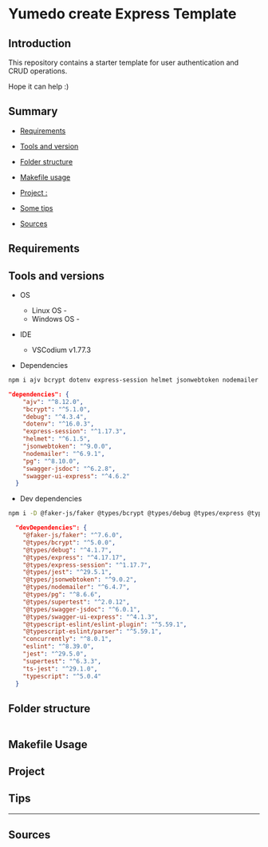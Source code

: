 # Yumedo create Express Template

## Introduction

This repository contains a starter template for user authentication and CRUD operations.

Hope it can help :)

## Summary

- [Requirements](#requirements)
- [Tools and version](#tools-and-versions)
- [Folder structure](#folder-structure)
- [Makefile usage](#makefile-usage)
- [Project :](#project)
- [Some tips](#tips)

- [Sources](#sources)

## Requirements

## Tools and versions

- OS

  - Linux OS -
  - Windows OS -

- IDE
  - VSCodium v1.77.3

- Dependencies

```sh
npm i ajv bcrypt dotenv express-session helmet jsonwebtoken nodemailer pg swagger-jsdoc swagger-ui-express debug
```

```json
"dependencies": {
    "ajv": "^8.12.0",
    "bcrypt": "^5.1.0",
    "debug": "^4.3.4",
    "dotenv": "^16.0.3",
    "express-session": "^1.17.3",
    "helmet": "^6.1.5",
    "jsonwebtoken": "^9.0.0",
    "nodemailer": "^6.9.1",
    "pg": "^8.10.0",
    "swagger-jsdoc": "^6.2.8",
    "swagger-ui-express": "^4.6.2"
  }
```

- Dev dependencies

```sh
npm i -D @faker-js/faker @types/bcrypt @types/debug @types/express @types/express-session @types/jest @types/jsonwebtoken @types/nodemailer @types/pg @types/supertest @types/swagger-jsdoc @types/swagger-ui-express @typescript-eslint/eslint-plugin @typescript-eslint/parser concurrently eslint jest supertest ts-jest typescript
```

```json
  "devDependencies": {
    "@faker-js/faker": "^7.6.0",
    "@types/bcrypt": "^5.0.0",
    "@types/debug": "^4.1.7",
    "@types/express": "^4.17.17",
    "@types/express-session": "^1.17.7",
    "@types/jest": "^29.5.1",
    "@types/jsonwebtoken": "^9.0.2",
    "@types/nodemailer": "^6.4.7",
    "@types/pg": "^8.6.6",
    "@types/supertest": "^2.0.12",
    "@types/swagger-jsdoc": "^6.0.1",
    "@types/swagger-ui-express": "^4.1.3",
    "@typescript-eslint/eslint-plugin": "^5.59.1",
    "@typescript-eslint/parser": "^5.59.1",
    "concurrently": "^8.0.1",
    "eslint": "^8.39.0",
    "jest": "^29.5.0",
    "supertest": "^6.3.3",
    "ts-jest": "^29.1.0",
    "typescript": "^5.0.4"
  }
```

## Folder structure

```sh

```

## Makefile Usage

## Project

###

## Tips

---

## Sources
